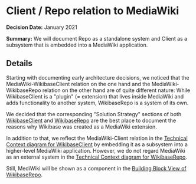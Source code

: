 # Client / Repo relation to MediaWiki

**Decision Date:** January 2021

**Summary:** We will document Repo as a standalone system and Client as a subsystem that is embedded into a MediaWiki application.

## Details

Starting with documenting early architecture decisions, we noticed that the MediaWiki-WikibaseClient relation on the one hand and the MediaWiki-WikibaseRepo relation on the other hand are of quite different nature: While WikibaseClient is a "plugin" (= extension) that lives inside MediaWiki and adds functionality to another system, WikibaseRepo is a system of its own.

We decided that the corresponding "Solution Strategy" sections of both [WikibaseClient](../../systems/WikibaseClient/04-Solution_Strategy.md#developing-wikibase-client-as-a-mediawiki-extension) and [WikibaseRepo](../../systems/WikibaseRepo/04-Solution_Strategy.md#developing-wikibase-repo-as-a-mediawiki-extension) are the best place to document the reasons why Wikibase was created as a MediaWiki extension.

In addition to that, we reflect the MediaWiki-Client relation in the [Technical Context diagram for WikibaseClient](../../systems/WikibaseClient/03-Context_and_Scope.md#technical-context) by embedding it as a subsystem into a higher-level MediaWiki application. However, we do not regard MediaWiki as an external system in the [Technical Context diagram for WikibaseRepo](../../systems/WikibaseRepo/03-Context_and_Scope.md#technical-context).

Still, MediWiki will be shown as a component in the [Building Block View of WikibaseRepo](../../systems/WikibaseRepo/05-Building_Block_View.md).
